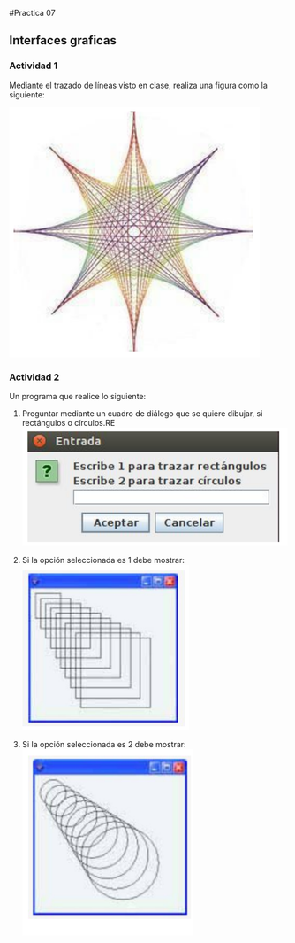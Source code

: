 #Practica 07

## Interfaces graficas

### Actividad 1

Mediante el trazado de líneas visto en clase, realiza una figura como la siguiente:

![](img/1.png)

### Actividad 2

Un programa que realice lo siguiente:
1. Preguntar mediante un cuadro de diálogo que se quiere dibujar, si rectángulos o círculos.RE
![](img/2.png)

2. Si la opción seleccionada es 1 debe mostrar:
![](img/3.png)

3. Si la opción seleccionada es 2 debe mostrar:
![](img/4.png)